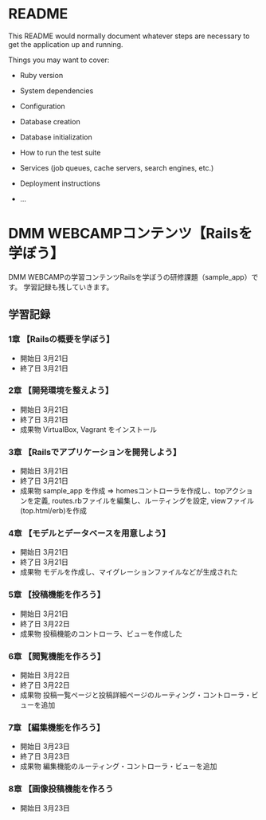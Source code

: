 # README

This README would normally document whatever steps are necessary to get the
application up and running.

Things you may want to cover:

* Ruby version

* System dependencies

* Configuration

* Database creation

* Database initialization

* How to run the test suite

* Services (job queues, cache servers, search engines, etc.)

* Deployment instructions

* ...

# DMM WEBCAMPコンテンツ【Railsを学ぼう】
DMM WEBCAMPの学習コンテンツRailsを学ぼうの研修課題（sample_app）です。
学習記録も残していきます。

## 学習記録
### 1章 【Railsの概要を学ぼう】
- 開始日 3月21日
- 終了日 3月21日

### 2章 【開発環境を整えよう】
- 開始日 3月21日
- 終了日 3月21日
- 成果物 VirtualBox, Vagrant をインストール

### 3章 【Railsでアプリケーションを開発しよう】
- 開始日 3月21日
- 終了日 3月21日
- 成果物 sample_app を作成
⇒ homesコントローラを作成し、topアクションを定義, routes.rbファイルを編集し、ルーティングを設定, viewファイル(top.html/erb)を作成

### 4章 【モデルとデータベースを用意しよう】
- 開始日 3月21日
- 終了日 3月21日
- 成果物 モデルを作成し、マイグレーションファイルなどが生成された

### 5章 【投稿機能を作ろう】
- 開始日 3月21日
- 終了日 3月22日
- 成果物 投稿機能のコントローラ、ビューを作成した

### 6章 【閲覧機能を作ろう】
- 開始日 3月22日
- 終了日 3月22日
- 成果物 投稿一覧ページと投稿詳細ページのルーティング・コントローラ・ビューを追加

### 7章 【編集機能を作ろう】
- 開始日 3月23日
- 終了日 3月23日
- 成果物 編集機能のルーティング・コントローラ・ビューを追加

### 8章 【画像投稿機能を作ろう
- 開始日 3月23日
